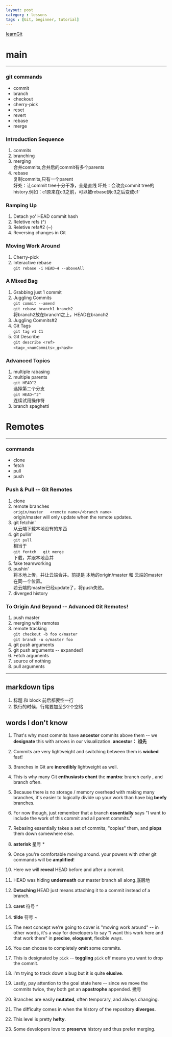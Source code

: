 ```yaml
---
layout: post
category : lessons
tags : [Git, beginner, tutorial]
---
```


[learnGit](http://pcottle.github.io/learnGitBranching/)

# main  

---

### git commands  

* commit  
* branch  
* checkout  
* cherry-pick  
* reset  
* revert  
* rebase  
* merge  

### Introduction Sequence

1. commits
2. branching
3. merging  
	合并commits,合并后的commit有多个parents
4. rebase  
	复制commits,只有一个parent  
	好处：让commit tree十分干净，全是直线
	坏处：会改变commit tree的history.例如：c1原来在c3之前，可以被rebase到c3之后变成c1'  

### Ramping Up

1. Detach yo' HEAD commit hash
2. Reletive refs (^)
3. Reletive refs#2 (~)
4. Reversing changes in Git

### Moving Work Around

1. Cherry-pick 
2. Interactive rebase  
	`git rebase -i HEAD~4 --aboveAll`

### A Mixed Bag

1. Grabbing just 1 commit
2. Juggling Commits  
	`git commit --amend`  
	`git rebase branch1 branch2`  
	将branch2放在branch1之上，HEAD在branch2
3. Juggling Commits#2		
4. Git Tags  
	`git tag v1 C1`
5. Git Describe  
	`git describe <ref>`  
	`<tag>_<numCommits>_g<hash>`

### Advanced Topics

1. multiple rabasing
2. multiple parents  
	`git HEAD^2`  
	选择第二个分支  
	`git HEAD~^2^`  
	连续试用操作符  
3. branch spaghetti

# Remotes

---

### commands

* clone
* fetch
* pull
* push

### Push & Pull -- Git Remotes

1. clone
2. remote branches  
	`origin/master  
	<remote name>/<branch name>`    
	origin/master will only update when the remote updates.  
3. git fetchin'  
	从云端下载本地没有的东西
4. git pullin'  
	`git pull`  
	相当于  
	`git fentch  
	git merge`  
	下载，并跟本地合并
5. fake teamworking
6. pushin'  
	将本地上传，并让云端合并。前提是 本地的origin/master 和 云端的master在同一个位置。  
	若云端的master已经update了，将push失败。
7. diverged history

### To Origin And Beyond -- Advanced Git Remotes!

1. push master
2. merging with remotes
3. remote tracking  
	`git checkout -b foo o/master`  
	`git branch -u o/master foo`
4. git push arguments
5. git push arguments -- expanded!
6. Fetch arguments
7. source of nothing
8. pull arguments

---

## markdown tips

1. 标题 和 block 前后都要空一行  
2. 换行的时候，行尾要加至少2个空格  

## words I don't know

1. That's why most commits have **ancestor** commits above them -- we **designate** this with arrows in our visualization.
**ancestor： 祖先**  

2. Commits are very lightweight and switching between them is **wicked** fast!    
3. Branches in Git are **incredibly** lightweight as well.
4. This is why many Git **enthusiasts chant** the **mantra**: branch early , and branch often.
5. Because there is no storage / memory overhead with making many branches, it's easier to logically divide up your work than have big **beefy** branches.
6. For now though, just remember that a branch **essentially** says "I want to include the work of this commit and all parent commits."
7. Rebasing essentially takes a set of commits, "copies" them, and **plops** them down somewhere else.
8. **asterisk** 星号 *
9. Once you're comfortable moving around. your powers with other git commands will be **amplified**!
10. Here we will **reveal** HEAD before and after a commit.
11. HEAD was hiding **underneath** our master branch all along.底层地
12. **Detaching** HEAD just means attaching it to a commit instead of a branch.
13.  **caret** 符号 ^
14. **tilde** 符号 ~
15. The next concept we're going to cover is "moving work around" -- in other words, it's a way for developers to say "I want this work here and that work there" in **precise**, **eloquent**, flexible ways.    
16.  You can choose to completely **omit** some commits.
17. This is designated by `pick` -- **toggling** `pick` off means you want to drop the commit.
18.  I'm trying to track down a bug but it is quite **elusive**.
19. Lastly, pay attention to the goal state here -- since we move the commits twice, they both get an **apostrophe** appended. 撇号
20. Branches are easily **mutated**, often temporary, and always changing.
21. The difficulty comes in when the history of the repository **diverges**. 
22. This level is pretty **hefty**.
23. Some developers love to **preserve** history and thus prefer merging.
